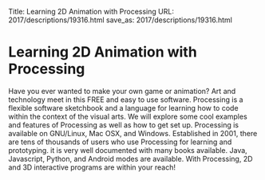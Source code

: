Title: Learning 2D Animation with Processing
URL: 2017/descriptions/19316.html
save_as: 2017/descriptions/19316.html

# Learning 2D Animation with Processing

Have you ever wanted to make your own game or animation? Art and technology meet in this FREE and easy to use software. Processing is a flexible software sketchbook and a language for learning how to code within the context of the visual arts. We will explore some cool examples and features of Processing as well as how to get set up. Processing is available on GNU/Linux, Mac OSX, and Windows. Established in 2001, there are tens of thousands of users who use Processing for learning and prototyping. it is very well documented with many books available.  Java, Javascript, Python, and Android modes are available. With Processing, 2D and 3D interactive programs are within your reach!
